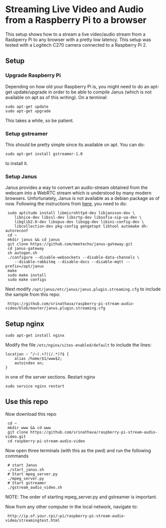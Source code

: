 # Streaming Live Video and Audio from a Raspberry Pi to a browser

This setup shows how to a stream a live video/audio stream from a Rasbperry Pi to any browser with a pretty low latency. This setup was tested with a Logitech C270 camera connected to a Raspberry Pi 2. 

## Setup
### Upgrade Raspberry Pi
Depending on how old your Raspberry Pi is, you might need to do an apt-get update/upgrade in order to be able to compile Janus (which is not available on apt as of this writing). On a terminal:

    sudo apt-get update
    sudo apt-get upgrade
    
This takes a while, so be patient.

### Setup gstreamer
This should be pretty simple since its available on apt. You can do:

    sudo apt-get install gstreamer-1.0
    
to install it.

### Setup Janus
Janus provides a way to convert an audio-stream obtained from the webcam into a WebRTC stream which is understood by many modern browsers. Unfortunately, Janus is not available as a debian package as of now. Following the instructions from [here](https://www.rs-online.com/designspark/building-a-raspberry-pi-2-webrtc-camera), you need to do:

     sudo aptitude install libmicrohttpd-dev libjansson-dev \
        libnice-dev libssl-dev libsrtp-dev libsofia-sip-ua-dev \
        libglib2.0-dev libopus-dev libogg-dev libini-config-dev \
        libcollection-dev pkg-config gengetopt libtool automake dh-autoreconf
     cd ~
     mkdir janus && cd janus
     git clone https://github.com/meetecho/janus-gateway.git
     cd janus-gateway
     sh autogen.sh
     ./configure --disable-websockets --disable-data-channels \
        --disable-rabbitmq --disable-docs --disable-mqtt --prefix=/opt/janus
     make
     sudo make install
     sudo make configs

Next modify `/opt/janus/etc/janus/janus.plugin.streaming.cfg` to include the sample from this repo:

     https://github.com/srinathava/raspberry-pi-stream-audio-video/blob/master/janus.plugin.streaming.cfg
     
## Setup nginx

    sudo apt-get install nginx
    
Modify the file `/etc/nginx/sites-enabled/default` to include the lines:

	location ~ ^/~(.+?)(/.*)?$ {
	    alias /home/$1/www$2;
	    autoindex on;
	}

in one of the server sections. Restart nginx

    sudo service nginx restart
         
## Use this repo

Now download this repo

     cd ~
     mkdir www && cd www
     git clone https://github.com/srinathava/raspberry-pi-stream-audio-video.git
     cd raspberry-pi-stream-audio-video
     
Now open three terminals (with this as the pwd) and run the following commands

     # start Janus
     ./start_janus.sh
     # Start mpeg_server.py
     ./mpeg_server.py
     # Start gstreamer
     ./gstream_audio_video.sh
     
NOTE: The order of starting mpeg_server.py and gstreamer is important. 

Now from any other computer in the local network, navigate to:

     http://ip.of.your.rpi/~pi/raspberry-pi-stream-audio-video/streamingtest.html
     
     

     
     




     
